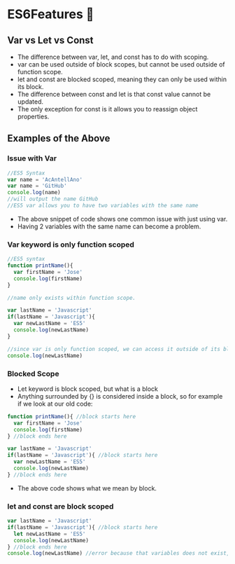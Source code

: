 # ES6Features :chicken: 

## Var vs Let vs Const
* The difference between var, let, and const has to do with scoping.
* var can be used outside of block scopes, but cannot be used outside of function scope.
* let and const are blocked scoped, meaning they can only be used within its block.
* The difference between const and let is that const value cannot be updated.
* The only exception for const is it allows you to reassign object properties.

## Examples of the Above
### Issue with Var
```javascript
//ES5 Syntax
var name = 'AcAntellAno'
var name = 'GitHub'
console.log(name)
//will output the name GitHub
//ES5 var allows you to have two variables with the same name
```

* The above snippet of code shows one common issue with just using var.
* Having 2 variables with the same name can become a problem.

### Var keyword is only function scoped
```javascript
//ES5 syntax
function printName(){
  var firstName = 'Jose'
  console.log(firstName)
}

//name only exists within function scope.

var lastName = 'Javascript'
if(lastName = 'Javascript'){
  var newLastName = 'ES5'
  console.log(newLastName)
}

//since var is only function scoped, we can access it outside of its block
console.log(newLastName) 
```

### Blocked Scope
* Let keyword is block scoped, but what is a block
* Anything surrounded by {} is considered inside a block, so for example if we look at our old code:
```javascript
function printName(){ //block starts here
  var firstName = 'Jose'
  console.log(firstName)
} //block ends here

var lastName = 'Javascript'
if(lastName = 'Javascript'){ //block starts here
  var newLastName = 'ES5'
  console.log(newLastName)
} //block ends here
```

* The above code shows what we mean by block.

### let and const are block scoped
```javascript
var lastName = 'Javascript'
if(lastName = 'Javascript'){ //block starts here
  let newLastName = 'ES5'
  console.log(newLastName)
} //block ends here
console.log(newLastName) //error because that variables does not exist, only within the block scope
```
